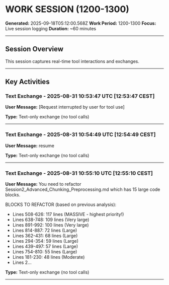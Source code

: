 # WORK SESSION (1200-1300)

**Generated:** 2025-09-18T05:12:00.568Z
**Work Period:** 1200-1300
**Focus:** Live session logging
**Duration:** ~60 minutes

---

## Session Overview

This session captures real-time tool interactions and exchanges.

---

## Key Activities

### Text Exchange - 2025-08-31 10:53:47 UTC [12:53:47 CEST]

**User Message:** [Request interrupted by user for tool use]

**Type:** Text-only exchange (no tool calls)

---

### Text Exchange - 2025-08-31 10:54:49 UTC [12:54:49 CEST]

**User Message:** resume

**Type:** Text-only exchange (no tool calls)

---

### Text Exchange - 2025-08-31 10:55:10 UTC [12:55:10 CEST]

**User Message:** You need to refactor Session2_Advanced_Chunking_Preprocessing.md which has 15 large code blocks.

BLOCKS TO REFACTOR (based on previous analysis):
- Lines 508-626: 117 lines (MASSIVE - highest priority!)
- Lines 638-748: 109 lines (Very large)
- Lines 891-992: 100 lines (Very large)
- Lines 814-887: 72 lines (Large)
- Lines 362-431: 68 lines (Large)
- Lines 294-354: 59 lines (Large)
- Lines 439-497: 57 lines (Large)
- Lines 754-810: 55 lines (Large)
- Lines 181-230: 48 lines (Moderate)
- Lines 2...

**Type:** Text-only exchange (no tool calls)

---

